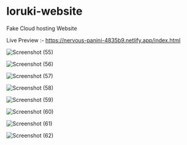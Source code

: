# loruki-website
Fake Cloud hosting Website 

Live Preview :- https://nervous-panini-4835b9.netlify.app/index.html

![Screenshot (55)](https://user-images.githubusercontent.com/50835817/147400302-cea77461-0576-4f6d-9cc7-beaabdf5bb0f.png)


![Screenshot (56)](https://user-images.githubusercontent.com/50835817/147400308-e2cdf95d-8097-41f7-95dd-50b677f04a8a.png)


![Screenshot (57)](https://user-images.githubusercontent.com/50835817/147400312-93f991de-a613-493e-9d7b-0254f302a1d5.png)


![Screenshot (58)](https://user-images.githubusercontent.com/50835817/147400320-324811e1-cf14-4aef-b1bc-84cc689a186e.png)


![Screenshot (59)](https://user-images.githubusercontent.com/50835817/147400327-9d5fa886-8c66-4173-a0b2-be376d90251a.png)


![Screenshot (60)](https://user-images.githubusercontent.com/50835817/147400333-2b969397-9aa1-43e1-b01c-097f35016a94.png)


![Screenshot (61)](https://user-images.githubusercontent.com/50835817/147400336-3c2a4731-92ca-49d2-8c38-8bf6fa44ef9d.png)


![Screenshot (62)](https://user-images.githubusercontent.com/50835817/147400340-352ba38a-99ab-4ee7-bf8a-abb970d10c8c.png)
